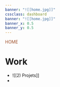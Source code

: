 ```yaml
---
banner: "![[home.jpg]]"
cssclass: dashboard
banner: "![[home.jpg]]"
banner_x: 0.5
banner_y: 0.5
---
```

<div class="title" style="color:Sienna">HOME</div>

# Work
- ![[2) Projets]]
- 